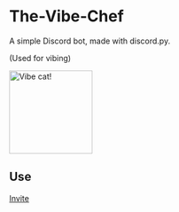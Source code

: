 # The-Vibe-Chef

A simple Discord bot, made with discord.py.

(Used for vibing)

<img src="https://i.pinimg.com/564x/00/f2/e0/00f2e0a2287ee40b918038f7e26f2f4c.jpg" alt="Vibe cat!" width="150"/>

## Use
[Invite](https://discord.com/oauth2/authorize?client_id=771763476946878484&permissions=8&scope=bot)
